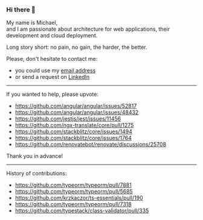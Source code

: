 ### Hi there 👋

My name is Michael,  
and I am passionate about architecture for web applications, their development and cloud deployment.

Long story short: no pain, no gain, the harder, the better.


Please, don't hesitate to contact me:

- you could use my [email address](mailto:m@sudo.eu)
- or send a request on [LinkedIn](http://linkedin.com/in/michael-gusev/)

---

If you wanted to help, please upvote:

- https://github.com/angular/angular/issues/52817
- https://github.com/angular/angular/issues/48432
- https://github.com/jestjs/jest/issues/11456
- https://github.com/ngx-translate/core/pull/1275
- https://github.com/stackblitz/core/issues/1494
- https://github.com/stackblitz/core/issues/1764
- https://github.com/renovatebot/renovate/discussions/25708

Thank you in advance!

---

History of contributions:

- https://github.com/typeorm/typeorm/pull/7881
- https://github.com/typeorm/typeorm/pull/5685
- https://github.com/krzkaczor/ts-essentials/pull/190
- https://github.com/typeorm/typeorm/pull/7318
- https://github.com/typestack/class-validator/pull/335
